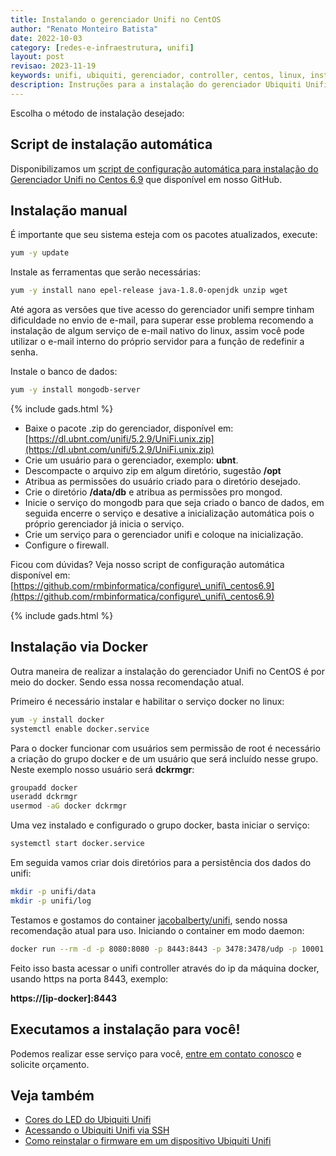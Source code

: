 ```yaml
---
title: Instalando o gerenciador Unifi no CentOS
author: "Renato Monteiro Batista"
date: 2022-10-03
category: [redes-e-infraestrutura, unifi]
layout: post
revisao: 2023-11-19
keywords: unifi, ubiquiti, gerenciador, controller, centos, linux, instalação, tutorial
description: Instruções para a instalação do gerenciador Ubiquiti Unifi no CentOS
---
```


Escolha o método de instalação desejado:

## Script de instalação automática

Disponibilizamos um [script de configuração automática para instalação do Gerenciador Unifi no Centos 6.9](https://github.com/rmbinformatica/configure_unifi_centos6.9) que disponível em nosso GitHub.

## Instalação manual

É importante que seu sistema esteja com os pacotes atualizados, execute:

```bash
yum -y update
```

Instale as ferramentas que serão necessárias:

```bash
yum -y install nano epel-release java-1.8.0-openjdk unzip wget
```

Até agora as versões que tive acesso do gerenciador unifi sempre tinham dificuldade no envio de e-mail, para superar esse problema recomendo a instalação de algum serviço de e-mail nativo do linux, assim você pode utilizar o e-mail interno do próprio servidor para a função de redefinir a senha.

Instale o banco de dados:

```bash
yum -y install mongodb-server
```

{% include gads.html %}

- Baixe o pacote .zip do gerenciador, disponível em: [https://dl.ubnt.com/unifi/5.2.9/UniFi.unix.zip](https://dl.ubnt.com/unifi/5.2.9/UniFi.unix.zip)
- Crie um usuário para o gerenciador, exemplo: **ubnt**.
- Descompacte o arquivo zip em algum diretório, sugestão **/opt**
- Atribua as permissões do usuário criado para o diretório desejado.
- Crie o diretório **/data/db** e atribua as permissões pro mongod.
- Inicie o serviço do mongodb para que seja criado o banco de dados, em seguida encerre o serviço e desative a inicialização automática pois o próprio gerenciador já inicia o serviço.
- Crie um serviço para o gerenciador unifi e coloque na inicialização.
- Configure o firewall.

Ficou com dúvidas? Veja nosso script de configuração automática disponível em: [https://github.com/rmbinformatica/configure\_unifi\_centos6.9](https://github.com/rmbinformatica/configure\_unifi\_centos6.9)

{% include gads.html %}

## Instalação via Docker

Outra maneira de realizar a instalação do gerenciador Unifi no CentOS é por meio do docker. Sendo essa nossa recomendação atual.

Primeiro é necessário instalar e habilitar o serviço docker no linux:

```bash
yum -y install docker
systemctl enable docker.service
```

Para o docker funcionar com usuários sem permissão de root é necessário a criação do grupo docker e de um usuário que será incluído nesse grupo. Neste exemplo nosso usuário será **dckrmgr**:

```bash
groupadd docker
useradd dckrmgr
usermod -aG docker dckrmgr
```

Uma vez instalado e configurado o grupo docker, basta iniciar o serviço:

```bash
systemctl start docker.service
```

Em seguida vamos criar dois diretórios para a persistência dos dados do unifi:

```bash
mkdir -p unifi/data
mkdir -p unifi/log
```

Testamos e gostamos do container [jacobalberty/unifi](https://hub.docker.com/r/jacobalberty/unifi), sendo nossa recomendação atual para uso. Iniciando o container em modo daemon:

```bash
docker run --rm -d -p 8080:8080 -p 8443:8443 -p 3478:3478/udp -p 10001:10001/udp -e TZ='America/Recife' -v ~/unifi:/unifi --name unifi jacobalberty/unifi:stable
```

Feito isso basta acessar o unifi controller através do ip da máquina docker, usando https na porta 8443, exemplo:

**https://\[ip-docker]:8443**

## Executamos a instalação para você!

Podemos realizar esse serviço para você, [entre em contato conosco](https://rmbinformatica.com/contato.html) e solicite orçamento.

## Veja também

- [Cores do LED do Ubiquiti Unifi](/ajuda/redes-e-infraestrutura/unifi/cores-do-led-do-unifi)
- [Acessando o Ubiquiti Unifi via SSH](/ajuda/redes-e-infraestrutura/unifi/)
- [Como reinstalar o firmware em um dispositivo Ubiquiti Unifi](/ajuda/redes-e-infraestrutura/unifi/como-reinstalar-o-firmware-em-um-dispositivo-unifi)
